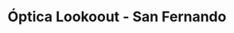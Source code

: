 ---
title: "Óptica Lookoout - San Fernando"
url: /san-fernando/optica-lookoout-san-fernando/
shop: óptico
---